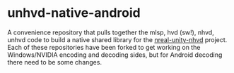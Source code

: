 # unhvd-native-android
A convenience repository that pulls together the mlsp, hvd (sw!), nhvd, unhvd code to build a native shared library for the [nreal-unity-nhvd](https://github.com/CitizenOneX/nreal-unity-nhvd) project.
Each of these repositories have been forked to get working on the Windows/NVIDIA encoding and decoding sides, but for Android decoding there need to be some changes.
